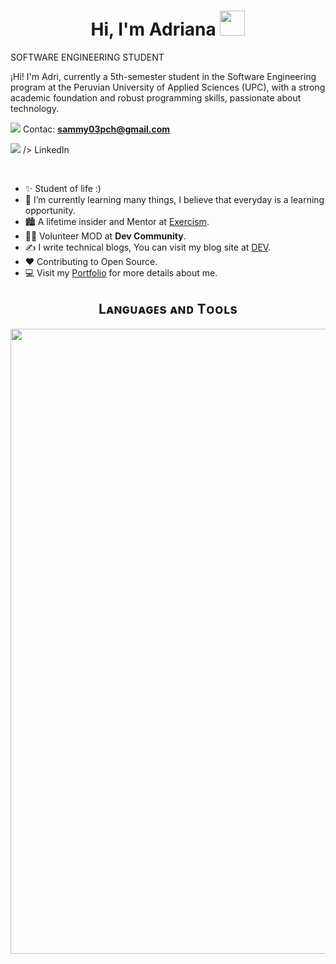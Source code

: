 <h1 align="center">Hi, I'm Adriana <img height="40" src="https://emoji.gg/assets/emoji/7333-parrotdance.gif"></h1>

<p align="left">
SOFTWARE ENGINEERING STUDENT
  
¡Hi! I'm Adri, currently a 5th-semester student in the Software Engineering program at the Peruvian University of Applied Sciences (UPC), with a strong academic foundation and robust programming skills, passionate about technology.

<img src="https://skillicons.dev/icons?i=gmail" /> Contac: **sammy03pch@gmail.com**
  </p>
  <img src="https://skillicons.dev/icons?i=linkedin" <a href="https://www.linkedin.com/in/adriana-palomares-chávez-52723620b" target="_blank" style="text-decoration: none; color: #0A66C2; font-weight: bold;"> /> 
    LinkedIn
</a>
  </p>

<br>

- ✨ Student of life :)
- 🌱 I’m currently learning many things, I believe that everyday is a learning opportunity.
- 🏙 A lifetime insider and Mentor at [Exercism](https://exercism.org/profiles/Kiran1689).
- 💁‍♂️ Volunteer MOD at **Dev Community**.
- ✍ I write technical blogs, You can visit my blog site at [DEV](https://dev.to/dev_kiran).
- ❤ Contributing to Open Source.
- 💻 Visit my [Portfolio](https://kiran1689.github.io) for more details about me.

<h2 align="center">Lᴀɴɢᴜᴀɢᴇs ᴀɴᴅ Tᴏᴏʟs</h2> 
<p align="center">
<img width="1000px" src="https://skillicons.dev/icons?i=py,js,ts,mysql,postgres,cpp,cs,html,css,dotnet,vue,vite,angular,nodejs,visualstudio,vscode,idea,webstorm,rider&perline=10" />
</p>
<br />
